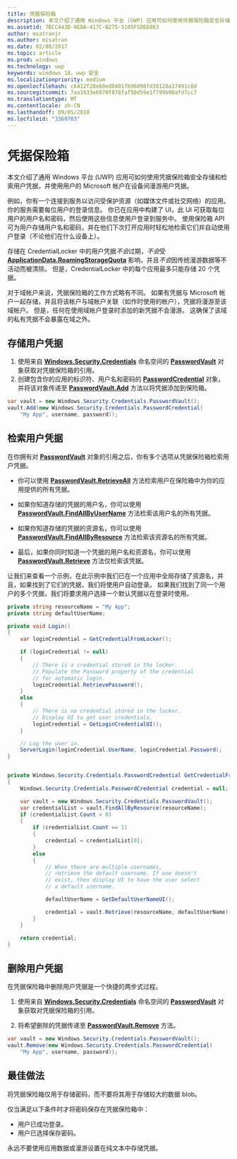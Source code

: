 ```yaml
---
title: 凭据保险箱
description: 本文介绍了通用 Windows 平台 (UWP) 应用可如何使用凭据保险箱安全存储和检索用户凭据，并使用用户的 Microsoft 帐户在设备间漫游用户凭据。
ms.assetid: 7BCC443D-9E8A-417C-B275-3105F5DED863
author: msatranjr
ms.author: misatran
ms.date: 02/08/2017
ms.topic: article
ms.prod: windows
ms.technology: uwp
keywords: windows 10，uwp 安全
ms.localizationpriority: medium
ms.openlocfilehash: c6412f28e60ed0401fb96098fd38128a37491c8d
ms.sourcegitcommit: 7aa1933e6970f878faf50d59e1f799b90afd7cc7
ms.translationtype: MT
ms.contentlocale: zh-CN
ms.lasthandoff: 09/05/2018
ms.locfileid: "3369703"
---
```

# <a name="credential-locker"></a>凭据保险箱




本文介绍了通用 Windows 平台 (UWP) 应用可如何使用凭据保险箱安全存储和检索用户凭据，并使用用户的 Microsoft 帐户在设备间漫游用户凭据。

例如，你有一个连接到服务以访问受保护资源（如媒体文件或社交网络）的应用。 你的服务需要每位用户的登录信息。 你已在应用中构建了 UI，此 UI 可获取每位用户的用户名和密码，然后使用这些信息使用户登录到服务中。 使用保险箱 API 可为用户存储用户名和密码，并在他们下次打开应用时轻松地检索它们并自动使用户登录（不论他们在什么设备上）。

存储在 CredentialLocker 中的用户凭据*不会*过期，*不会*受 [**ApplicationData.RoamingStorageQuota**](https://msdn.microsoft.com/library/windows/apps/br241625) 影响，并且*不会*因传统漫游数据等不活动而被清除。 但是，CredentialLocker 中的每个应用最多只能存储 20 个凭据。

对于域帐户来说，凭据保险箱的工作方式略有不同。 如果有凭据与 Microsoft 帐户一起存储，并且将该帐户与域帐户关联（如作时使用的帐户），凭据将漫游至该域帐户。 但是，任何在使用域帐户登录时添加的新凭据不会漫游。 这确保了该域的私有凭据不会暴露在域之外。

## <a name="storing-user-credentials"></a>存储用户凭据


1.  使用来自 [**Windows.Security.Credentials**](https://msdn.microsoft.com/library/windows/apps/br227089) 命名空间的 [**PasswordVault**](https://msdn.microsoft.com/library/windows/apps/br227081) 对象获取对凭据保险箱的引用。
2.  创建包含你的应用的标识符、用户名和密码的 [**PasswordCredential**](https://msdn.microsoft.com/library/windows/apps/br227061) 对象，并将该对象传递至 [**PasswordVault.Add**](https://msdn.microsoft.com/library/windows/apps/hh701231) 方法以将凭据添加到保险箱。

```cs
var vault = new Windows.Security.Credentials.PasswordVault();
vault.Add(new Windows.Security.Credentials.PasswordCredential(
    "My App", username, password));
```

## <a name="retrieving-user-credentials"></a>检索用户凭据


在你拥有对 [**PasswordVault**](https://msdn.microsoft.com/library/windows/apps/br227081) 对象的引用之后，你有多个选项从凭据保险箱检索用户凭据。

-   你可以使用 [**PasswordVault.RetrieveAll**](https://msdn.microsoft.com/library/windows/apps/br227088) 方法检索用户在保险箱中为你的应用提供的所有凭据。

-   如果你知道存储的凭据的用户名，你可以使用 [**PasswordVault.FindAllByUserName**](https://msdn.microsoft.com/library/windows/apps/br227084) 方法检索该用户名的所有凭据。

-   如果你知道存储的凭据的资源名，你可以使用 [**PasswordVault.FindAllByResource**](https://msdn.microsoft.com/library/windows/apps/br227083) 方法检索该资源名的所有凭据。

-   最后，如果你同时知道一个凭据的用户名和资源名，你可以使用 [**PasswordVault.Retrieve**](https://msdn.microsoft.com/library/windows/apps/br227087) 方法仅检索该凭据。

让我们来查看一个示例，在此示例中我们已在一个应用中全局存储了资源名，并且，如果找到了它们的凭据，我们将使用户自动登录。 如果我们找到了同一个用户的多个凭据，我们将要求用户选择一个默认凭据以在登录时使用。

```cs
private string resourceName = "My App";
private string defaultUserName;

private void Login()
{
    var loginCredential = GetCredentialFromLocker();

    if (loginCredential != null)
    {
        // There is a credential stored in the locker.
        // Populate the Password property of the credential
        // for automatic login.
        loginCredential.RetrievePassword();
    }
    else
    {
        // There is no credential stored in the locker.
        // Display UI to get user credentials.
        loginCredential = GetLoginCredentialUI();
    }

    // Log the user in.
    ServerLogin(loginCredential.UserName, loginCredential.Password);
}


private Windows.Security.Credentials.PasswordCredential GetCredentialFromLocker()
{
    Windows.Security.Credentials.PasswordCredential credential = null;

    var vault = new Windows.Security.Credentials.PasswordVault();
    var credentialList = vault.FindAllByResource(resourceName);
    if (credentialList.Count > 0)
    {
        if (credentialList.Count == 1)
        {
            credential = credentialList[0];
        }
        else
        {
            // When there are multiple usernames,
            // retrieve the default username. If one doesn't
            // exist, then display UI to have the user select
            // a default username.

            defaultUserName = GetDefaultUserNameUI();

            credential = vault.Retrieve(resourceName, defaultUserName);
        }
    }

    return credential;
}
```

## <a name="deleting-user-credentials"></a>删除用户凭据


在凭据保险箱中删除用户凭据是一个快捷的两步式过程。

1.  使用来自 [**Windows.Security.Credentials**](https://msdn.microsoft.com/library/windows/apps/br227089) 命名空间的 [**PasswordVault**](https://msdn.microsoft.com/library/windows/apps/br227081) 对象获取对凭据保险箱的引用。

2.  将希望删除的凭据传递至 [**PasswordVault.Remove**](https://msdn.microsoft.com/library/windows/apps/hh701242) 方法。

```cs
var vault = new Windows.Security.Credentials.PasswordVault();
vault.Remove(new Windows.Security.Credentials.PasswordCredential(
    "My App", username, password));
```

## <a name="best-practices"></a>最佳做法


将凭据保险箱仅用于存储密码，而不要将其用于存储较大的数据 blob。

仅当满足以下条件时才将密码保存在凭据保险箱中：

-   用户已成功登录。
-   用户已选择保存密码。

永远不要使用应用数据或漫游设置在纯文本中存储凭据。
